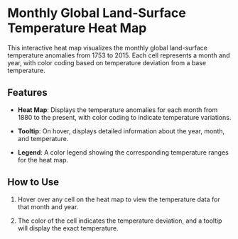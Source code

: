 # Monthly Global Land-Surface Temperature Heat Map

This interactive heat map visualizes the monthly global land-surface temperature anomalies from 1753 to 2015. Each cell represents a month and year, with color coding based on temperature deviation from a base temperature.

## Features

- **Heat Map**: Displays the temperature anomalies for each month from 1880 to the present, with color coding to indicate temperature variations.

- **Tooltip**: On hover, displays detailed information about the year, month, and temperature.

- **Legend**: A color legend showing the corresponding temperature ranges for the heat map.

## How to Use

1. Hover over any cell on the heat map to view the temperature data for that month and year.

2. The color of the cell indicates the temperature deviation, and a tooltip will display the exact temperature.
